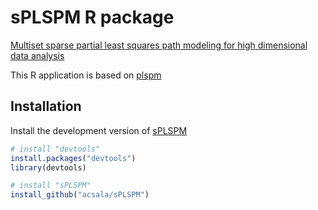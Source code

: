 # sPLSPM R package
[Multiset sparse partial least squares path modeling for high dimensional data analysis](https://doi.org/10.1186/s12859-019-3286-3)

This R application is based on [plspm](https://cran.r-project.org/web/packages/plspm/index.html)

## Installation
Install the development version of [sPLSPM](https://github.com/acsala/sPLSPM)
```r
# install "devtools"
install.packages("devtools") 
library(devtools)

# install "sPLSPM"
install_github("acsala/sPLSPM")
```
